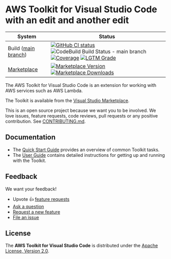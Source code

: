 # AWS Toolkit for Visual Studio Code with an edit and another edit

| System                                                                                                  | Status                                                                                                                                                                                                                                                                                                                                                                                                                                                                                                                                                                                                                                                                                                                                                                                           |
| ------------------------------------------------------------------------------------------------------- | ------------------------------------------------------------------------------------------------------------------------------------------------------------------------------------------------------------------------------------------------------------------------------------------------------------------------------------------------------------------------------------------------------------------------------------------------------------------------------------------------------------------------------------------------------------------------------------------------------------------------------------------------------------------------------------------------------------------------------------------------------------------------------------------------ |
| Build ([main branch](https://github.com/aws/aws-toolkit-vscode/commits/master))                         | [![GitHub CI status](https://github.com/aws/aws-toolkit-vscode/workflows/CI/badge.svg)](https://github.com/aws/aws-toolkit-vscode/actions) ![CodeBuild Build Status - main branch](https://codebuild.us-west-2.amazonaws.com/badges?uuid=eyJlbmNyeXB0ZWREYXRhIjoiMlluaDRTMnZLdmMvcFREQVQ4RjFoK0FUSTZPdlRVcWJlQ2gwRElLT2gxZDhMeno5MThZZnlXdURDVFFjOWdqSEQ5QjVBYm0xSURoU3E1RTVHejltcnZrPSIsIml2UGFyYW1ldGVyU3BlYyI6IkY3SE9CaG1oMHhJUmsyakkiLCJtYXRlcmlhbFNldFNlcmlhbCI6MX0%3D&branch=master) [![Coverage](https://img.shields.io/codecov/c/github/aws/aws-toolkit-vscode/master.svg)](https://codecov.io/gh/aws/aws-toolkit-vscode/branch/master) [![LGTM Grade](https://img.shields.io/lgtm/grade/javascript/github/aws/aws-toolkit-vscode)](https://lgtm.com/projects/g/aws/aws-toolkit-vscode/) |
| [Marketplace](https://marketplace.visualstudio.com/items?itemName=AmazonWebServices.aws-toolkit-vscode) | [![Marketplace Version](https://img.shields.io/vscode-marketplace/v/AmazonWebServices.aws-toolkit-vscode.svg) ![Marketplace Downloads](https://img.shields.io/vscode-marketplace/d/AmazonWebServices.aws-toolkit-vscode.svg)](https://marketplace.visualstudio.com/items?itemName=AmazonWebServices.aws-toolkit-vscode)                                                                                                                                                                                                                                                                                                                                                                                                                                                                          |

The AWS Toolkit for Visual Studio Code is an extension for working with AWS services such as AWS Lambda.

The Toolkit is available from the [Visual Studio Marketplace](https://marketplace.visualstudio.com/itemdetails?itemName=AmazonWebServices.aws-toolkit-vscode).

This is an open source project because we want you to be involved. We love issues, feature requests, code reviews, pull
requests or any positive contribution. See [CONTRIBUTING.md](CONTRIBUTING.md).

## Documentation

-   The [Quick Start Guide](README.quickstart.vscode.md) provides an overview
    of common Toolkit tasks.
-   The [User Guide](https://docs.aws.amazon.com/console/toolkit-for-vscode/welcome)
    contains detailed instructions for getting up and running with the Toolkit.

## Feedback

We want your feedback!

-   Upvote 👍 [feature requests](https://github.com/aws/aws-toolkit-vscode/issues?q=is%3Aissue+is%3Aopen+label%3Afeature-request+sort%3Areactions-%2B1-desc)
-   [Ask a question](https://github.com/aws/aws-toolkit-vscode/issues/new?labels=guidance&template=guidance_request.md)
-   [Request a new feature](https://github.com/aws/aws-toolkit-vscode/issues/new?labels=feature-request&template=feature_request.md)
-   [File an issue](https://github.com/aws/aws-toolkit-vscode/issues/new?labels=bug&template=bug_report.md)

## License

The **AWS Toolkit for Visual Studio Code** is distributed under the [Apache License, Version 2.0](https://www.apache.org/licenses/LICENSE-2.0).

